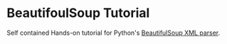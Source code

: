 BeautifoulSoup Tutorial
=======================

Self contained Hands-on tutorial for Python's [BeautifulSoup XML parser](http://www.crummy.com/software/BeautifulSoup/bs4/doc/).